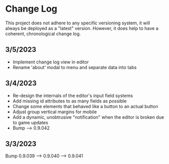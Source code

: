 # Change Log
This project does not adhere to any specific versioning system, it will always be deployed as a "latest" version.
However, it does help to have a coherent, chronological change log.

## 3/5/2023
- Implement change log view in editor
- Rename 'about' modal to menu and separate data into tabs

## 3/4/2023
- Re-design the internals of the editor's input field systems
- Add missing id attributes to as many fields as possible
- Change some elements that behaved like a button to an actual button
- Adjust group vertical margins for mobile
- Add a dynamic, unobtrusive "notification" when the editor is broken due to game updates
- Bump --> 0.9.042

## 3/3/2023
Bump 0.9.039 --> 0.9.040 --> 0.9.041
